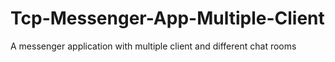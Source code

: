 # Tcp-Messenger-App-Multiple-Client
A messenger application with multiple client and different chat rooms 
